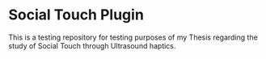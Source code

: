 # Social Touch Plugin

This is a testing repository for testing purposes of my Thesis regarding the study of Social Touch through Ultrasound haptics.